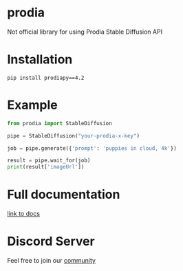 # prodia
Not official library for using Prodia Stable Diffusion API

# Installation
```
pip install prodiapy==4.2
```

# Example
```python
from prodia import StableDiffusion

pipe = StableDiffusion("your-prodia-x-key")

job = pipe.generate({'prompt': 'puppies in cloud, 4k'})

result = pipe.wait_for(job)
print(result['imageUrl'])
```

# Full documentation
[link to docs](https://prodiapy.readme.io/reference/introduction)

# Discord Server
Feel free to join our [community](https://discord.gg/PtdHCVysfj) 